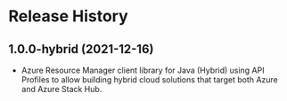 # Release History

## 1.0.0-hybrid (2021-12-16)

- Azure Resource Manager client library for Java (Hybrid) using API Profiles to allow building hybrid cloud solutions
that target both Azure and Azure Stack Hub.
